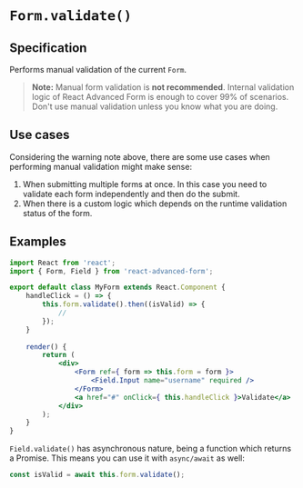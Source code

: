 # `Form.validate()`

## Specification

Performs manual validation of the current `Form`.

> **Note:** Manual form validation is **not recommended**. Internal validation logic of React Advanced Form is enough to cover 99% of scenarios. Don't use manual validation unless you know what you are doing.

## Use cases

Considering the warning note above, there are some use cases when performing manual validation might make sense:

1. When submitting multiple forms at once. In this case you need to validate each form independently and then do the submit.
2. When there is a custom logic which depends on the runtime validation status of the form.

## Examples

```jsx
import React from 'react';
import { Form, Field } from 'react-advanced-form';

export default class MyForm extends React.Component {
    handleClick = () => {
        this.form.validate().then((isValid) => {
            // 
        });
    }
    
    render() {
        return (
            <div>
                <Form ref={ form => this.form = form }>
                    <Field.Input name="username" required />
                </Form>
                <a href="#" onClick={ this.handleClick }>Validate</a>
            </div>
        );
    }
}
```

`Field.validate()` has asynchronous nature, being a function which returns a Promise. This means you can use it with `async/await` as well:

```js
const isValid = await this.form.validate();
```



